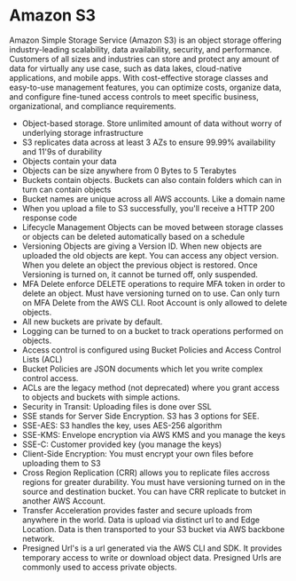 # Amazon S3

Amazon Simple Storage Service (Amazon S3) is an object storage offering industry-leading scalability, data availability, security, and performance. Customers of all sizes and industries can store and protect any amount of data for virtually any use case, such as data lakes, cloud-native applications, and mobile apps. With cost-effective storage classes and easy-to-use management features, you can optimize costs, organize data, and configure fine-tuned access controls to meet specific business, organizational, and compliance requirements.

- Object-based storage. Store unlimited amount of data without worry of underlying storage infrastructure
- S3 replicates data across at least 3 AZs to ensure 99.99% availability and 11'9s of durability
- Objects contain your data
- Objects can be size anywhere from 0 Bytes to 5 Terabytes
- Buckets contain objects. Buckets can also contain folders which can in turn can contain objects
- Bucket names are unique across all AWS accounts. Like a domain name
- When you upload a file to S3 successfully, you'll receive a HTTP 200 response code
- Lifecycle Management Objects can be moved between storage classes or objects can be deleted automatically based on a schedule
- Versioning Objects are giving a Version ID. When new objects are uploaded the old objects are kept. You can access any object version. When you delete an object the previous object is restored. Once Versioning is turned on, it cannot be turned off, only suspended.
- MFA Delete enforce DELETE operations to require MFA token in order to delete an object. Must have versioning turned on to use. Can only turn on MFA Delete from the AWS CLI. Root Account is only allowed to delete objects.
- All new buckets are private by default.
- Logging can be turned to on a bucket to track operations performed on objects.
- Access control is configured using Bucket Policies and Access Control Lists (ACL)
- Bucket Policies are JSON documents which let you write complex control access.
- ACLs are the legacy method (not deprecated) where you grant access to objects and buckets with simple actions.
- Security in Transit: Uploading files is done over SSL
- SSE stands for Server Side Encryption. S3 has 3 options for SEE.
- SSE-AES: S3 handles the key, uses AES-256 algorithm
- SSE-KMS: Envelope encryption via AWS KMS and you manage the keys
- SSE-C: Customer provided key (you manage the keys)
- Client-Side Encryption: You must encrypt your own files before uploading them to S3
- Cross Region Replication (CRR) allows you to replicate files accross regions for greater durability. You must have versioning turned on in the source and destination bucket. You can have CRR replicate to butcket in another AWS Account.
- Transfer Acceleration provides faster and secure uploads from anywhere in the world. Data is upload via distinct url to and Edge Location. Data is then transported to your S3 bucket via AWS backbone network.
- Presigned Url's is a url generated via the AWS CLI and SDK. It provides temporary access to write or download object data. Presigned Urls are commonly used to access private objects.